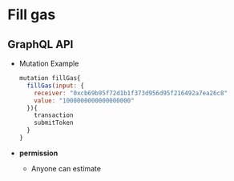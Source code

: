 
# Fill gas

## GraphQL API

- Mutation Example
  ```javascript
  mutation fillGas{
    fillGas(input: {
      receiver: "0xcb69b95f72d1b1f373d956d95f216492a7ea26c8"
      value: "1000000000000000000"
    }){
      transaction
      submitToken
    }
  }
  ```



- **permission**
  - Anyone can estimate

